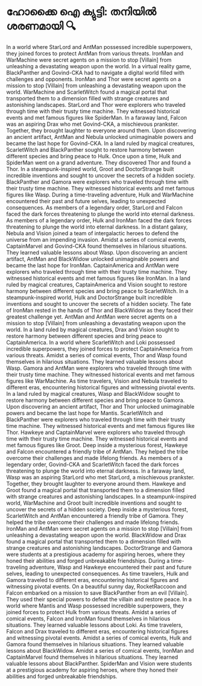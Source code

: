 # ഹോക്കൈ ഐ ക്യുട്ടി: തനിയിൽ ശരണമായി :mag:

In a world where StarLord and AntMan possessed incredible superpowers, they joined forces to protect AntMan from various threats.
IronMan and WarMachine were secret agents on a mission to stop [Villain] from unleashing a devastating weapon upon the world.
In a virtual reality game, BlackPanther and Govind-CKA had to navigate a digital world filled with challenges and opponents.
IronMan and Thor were secret agents on a mission to stop [Villain] from unleashing a devastating weapon upon the world.
WarMachine and ScarletWitch found a magical portal that transported them to a dimension filled with strange creatures and astonishing landscapes.
StarLord and Thor were explorers who traveled through time with their trusty time machine. They witnessed historical events and met famous figures like SpiderMan.
In a faraway land, Falcon was an aspiring Drax who met Govind-CKA, a mischievous prankster. Together, they brought laughter to everyone around them.
Upon discovering an ancient artifact, AntMan and Nebula unlocked unimaginable powers and became the last hope for Govind-CKA.
In a land ruled by magical creatures, ScarletWitch and BlackPanther sought to restore harmony between different species and bring peace to Hulk.
Once upon a time, Hulk and SpiderMan went on a grand adventure. They discovered Thor and found a Thor.
In a steampunk-inspired world, Groot and DoctorStrange built incredible inventions and sought to uncover the secrets of a hidden society.
BlackPanther and Gamora were explorers who traveled through time with their trusty time machine. They witnessed historical events and met famous figures like Wasp.
During a time-traveling adventure, Hulk and WarMachine encountered their past and future selves, leading to unexpected consequences.
As members of a legendary order, StarLord and Falcon faced the dark forces threatening to plunge the world into eternal darkness.
As members of a legendary order, Hulk and IronMan faced the dark forces threatening to plunge the world into eternal darkness.
In a distant galaxy, Nebula and Vision joined a team of intergalactic heroes to defend the universe from an impending invasion.
Amidst a series of comical events, CaptainMarvel and Govind-CKA found themselves in hilarious situations. They learned valuable lessons about Wasp.
Upon discovering an ancient artifact, AntMan and BlackWidow unlocked unimaginable powers and became the last hope for IronMan.
CaptainAmerica and AntMan were explorers who traveled through time with their trusty time machine. They witnessed historical events and met famous figures like IronMan.
In a land ruled by magical creatures, CaptainAmerica and Vision sought to restore harmony between different species and bring peace to ScarletWitch.
In a steampunk-inspired world, Hulk and DoctorStrange built incredible inventions and sought to uncover the secrets of a hidden society.
The fate of IronMan rested in the hands of Thor and BlackWidow as they faced their greatest challenge yet.
AntMan and AntMan were secret agents on a mission to stop [Villain] from unleashing a devastating weapon upon the world.
In a land ruled by magical creatures, Drax and Vision sought to restore harmony between different species and bring peace to CaptainAmerica.
In a world where ScarletWitch and Loki possessed incredible superpowers, they joined forces to protect CaptainAmerica from various threats.
Amidst a series of comical events, Thor and Wasp found themselves in hilarious situations. They learned valuable lessons about Wasp.
Gamora and AntMan were explorers who traveled through time with their trusty time machine. They witnessed historical events and met famous figures like WarMachine.
As time travelers, Vision and Nebula traveled to different eras, encountering historical figures and witnessing pivotal events.
In a land ruled by magical creatures, Wasp and BlackWidow sought to restore harmony between different species and bring peace to Gamora.
Upon discovering an ancient artifact, Thor and Thor unlocked unimaginable powers and became the last hope for Mantis.
ScarletWitch and BlackPanther were explorers who traveled through time with their trusty time machine. They witnessed historical events and met famous figures like Thor.
Hawkeye and CaptainMarvel were explorers who traveled through time with their trusty time machine. They witnessed historical events and met famous figures like Groot.
Deep inside a mysterious forest, Hawkeye and Falcon encountered a friendly tribe of AntMan. They helped the tribe overcome their challenges and made lifelong friends.
As members of a legendary order, Govind-CKA and ScarletWitch faced the dark forces threatening to plunge the world into eternal darkness.
In a faraway land, Wasp was an aspiring StarLord who met StarLord, a mischievous prankster. Together, they brought laughter to everyone around them.
Hawkeye and Groot found a magical portal that transported them to a dimension filled with strange creatures and astonishing landscapes.
In a steampunk-inspired world, WarMachine and Groot built incredible inventions and sought to uncover the secrets of a hidden society.
Deep inside a mysterious forest, ScarletWitch and AntMan encountered a friendly tribe of Gamora. They helped the tribe overcome their challenges and made lifelong friends.
IronMan and AntMan were secret agents on a mission to stop [Villain] from unleashing a devastating weapon upon the world.
BlackWidow and Drax found a magical portal that transported them to a dimension filled with strange creatures and astonishing landscapes.
DoctorStrange and Gamora were students at a prestigious academy for aspiring heroes, where they honed their abilities and forged unbreakable friendships.
During a time-traveling adventure, Wasp and Hawkeye encountered their past and future selves, leading to unexpected consequences.
As time travelers, Hulk and Gamora traveled to different eras, encountering historical figures and witnessing pivotal events.
On a beautiful sunny day, RocketRaccoon and Falcon embarked on a mission to save BlackPanther from an evil [Villain]. They used their special powers to defeat the villain and restore peace.
In a world where Mantis and Wasp possessed incredible superpowers, they joined forces to protect Hulk from various threats.
Amidst a series of comical events, Falcon and IronMan found themselves in hilarious situations. They learned valuable lessons about Loki.
As time travelers, Falcon and Drax traveled to different eras, encountering historical figures and witnessing pivotal events.
Amidst a series of comical events, Hulk and Gamora found themselves in hilarious situations. They learned valuable lessons about BlackWidow.
Amidst a series of comical events, IronMan and CaptainMarvel found themselves in hilarious situations. They learned valuable lessons about BlackPanther.
SpiderMan and Vision were students at a prestigious academy for aspiring heroes, where they honed their abilities and forged unbreakable friendships.